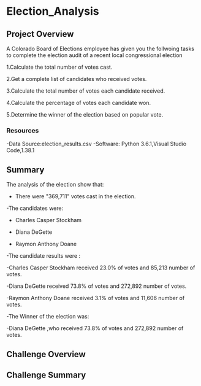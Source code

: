 # Election_Analysis

## Project Overview
A Colorado Board of Elections employee has given you the follwoing tasks to complete the election audit of a recent local congressional election

1.Calculate the total number of votes cast.

2.Get a complete list of candidates who received votes.

3.Calculate the total number of votes each candidate received.

4.Calculate the percentage of votes each candidate won.

5.Determine the winner of the election based on popular vote.

### Resources
-Data Source:election_results.csv
-Software: Python 3.6.1,Visual Studio Code,1.38.1

## Summary
The analysis of the election show that:

- There were "369,711" votes cast in the election.

-The candidates were:

  - Charles Casper Stockham
  
  - Diana DeGette
  
  - Raymon Anthony Doane
  
-The candidate results were :

  -Charles Casper Stockham received  23.0% of votes and 85,213 number of votes.
  
  -Diana DeGette received 73.8% of votes and 272,892 number of votes.
  
  -Raymon Anthony Doane received 3.1% of votes and 11,606 number of votes.
  
-The Winner of the election was:

 -Diana DeGette ,who received 73.8% of votes and 272,892 number of votes.
 
 ## Challenge Overview
 
 ## Challenge Summary
  

